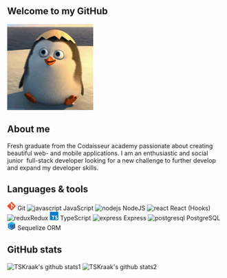 ## Welcome to my GitHub ##
![hi](hello.gif)


## About me ##
Fresh graduate from the Codaisseur academy passionate about creating beautiful web- and mobile applications. I am an enthusiastic and social junior  full-stack developer looking for a new challenge to further develop and expand my developer skills.

## Languages & tools ##

  <img src="https://github.com/devicons/devicon/blob/master/icons/git/git-original.svg" alt="javascript" width="20" height="20"/> Git
  <img src="https://devicons.github.io/devicon/devicon.git/icons/javascript/javascript-original.svg" alt="javascript" width="20" height="20"/> 
JavaScript
  <img src="https://devicons.github.io/devicon/devicon.git/icons/nodejs/nodejs-original-wordmark.svg" alt="nodejs" width="20" height="20"/> 
NodeJS
  <img src="https://devicons.github.io/devicon/devicon.git/icons/react/react-original-wordmark.svg" alt="react" width="20" height="20"/> 
React (Hooks)
  <img src="https://devicons.github.io/devicon/devicon.git/icons/redux/redux-original.svg" alt="redux" width="20" height="20"/>Redux
<img src="https://github.com/devicons/devicon/blob/master/icons/typescript/typescript-original.svg" alt="redux" width="20" height="20"/> TypeScript
  <img src="https://devicons.github.io/devicon/devicon.git/icons/express/express-original-wordmark.svg" alt="express" width="20" height="20"/> Express
  <img src="https://devicons.github.io/devicon/devicon.git/icons/postgresql/postgresql-original-wordmark.svg" alt="postgresql" width="20" height="20"/> 
PostgreSQL
<img src="https://github.com/devicons/devicon/blob/master/icons/sequelize/sequelize-original.svg" alt="postgresql" width="20" height="20"/> Sequelize ORM


## GitHub stats ##

<img align="center" src="https://github-readme-stats.vercel.app/api?username=TSKraak&show_icons=true&include_all_commits=true" alt="TSKraak's github stats1" />
</a>

  <img align="center" src="https://github-readme-stats.vercel.app/api/top-langs/?username=TSKraak&layout=compact" alt="TSKraak's github stats2" />
</a>
